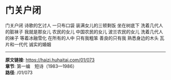 # 门关户闭

门关户闭
诗歌的乞讨人
一只布口袋
装满女儿的三顿剩饭
坐在树底下
洗着几代人的脏袜子
我就是那女儿
农民的女儿
中国农民的女儿
波兰农民的女儿
洗着几代人的袜子
等着冰融雪化
在所有的人中
只有我粗笨
善良的只有我
熟悉身边的木头
瓦片和一代代
诚实的婚姻

---

**原文链接**: https://haizi.huhaitai.com/01/073  
**章节**: 第一编　短诗（1983—1986）  
**路径**: /01/073

